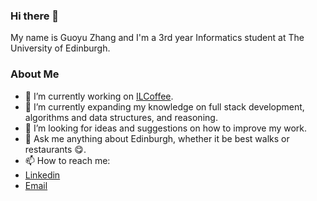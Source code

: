 ### Hi there 👋

My name is Guoyu Zhang and I'm a 3rd year Informatics student at The University of Edinburgh.

### About Me

- 🔭 I’m currently working on [ILCoffee](https://github.com/guoyu-zhang/ILCoffee).
- 🌱 I’m currently expanding my knowledge on full stack development, algorithms and data structures, and reasoning.
- 🤔 I’m looking for ideas and suggestions on how to improve my work.
- 💬 Ask me anything about Edinburgh, whether it be best walks or restaurants :yum:. 
- 📫 How to reach me: 
-   [Linkedin](https://www.linkedin.com/in/guoyu-zhang)
-   [Email](gyzhang2016@gmail.com)
